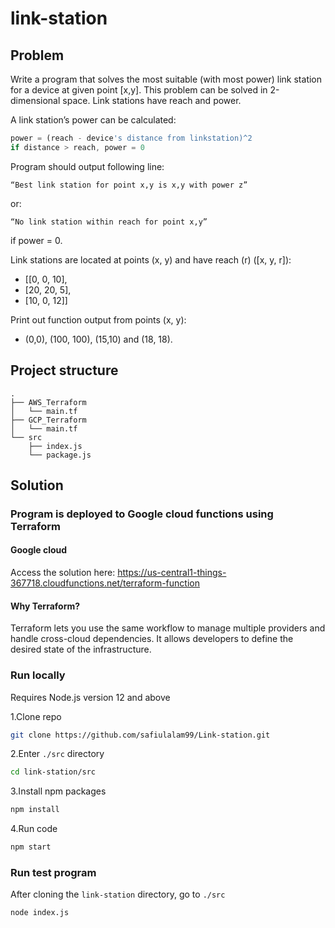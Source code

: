 # link-station

## Problem

Write a program that solves the most suitable (with most power) link station for a device at given point [x,y].
This problem can be solved in 2-dimensional space. Link stations have reach and power.

A link station’s power can be calculated:

```javascript
power = (reach - device's distance from linkstation)^2
if distance > reach, power = 0
```

Program should output following line:

```
“Best link station for point x,y is x,y with power z”
```

or:

```
“No link station within reach for point x,y”
```

if power = 0.

Link stations are located at points (x, y) and have reach (r) ([x, y, r]):

- [[0, 0, 10],
- [20, 20, 5],
- [10, 0, 12]]

Print out function output from points (x, y):

- (0,0), (100, 100), (15,10) and (18, 18).

## Project structure

```
.
├── AWS_Terraform
│   └── main.tf
├── GCP_Terraform
│   └── main.tf
└── src
    ├── index.js
    └── package.js
```

## Solution

### Program is deployed to Google cloud functions using Terraform

#### Google cloud

Access the solution here:
https://us-central1-things-367718.cloudfunctions.net/terraform-function

#### Why Terraform?

Terraform lets you use the same workflow to manage multiple providers and handle cross-cloud dependencies.
It allows developers to define the desired state of the infrastructure.

### Run locally

Requires Node.js version 12 and above

1.Clone repo

```sh
git clone https://github.com/safiulalam99/Link-station.git
```

2.Enter `./src` directory

```sh
cd link-station/src
```

3.Install npm packages

```sh
npm install
```

4.Run code

```sh
npm start
```

### Run test program

After cloning the `link-station` directory, go to `./src`

```sh
node index.js
```
